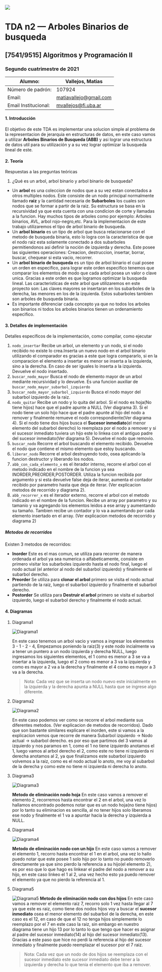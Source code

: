     
![](https://i.imgur.com/P0aqOMI.jpg)

# **TDA n2 — Arboles Binarios de busqueda** 

## [7541/9515] Algoritmos y Programación II


### Segundo cuatrimestre de 2021

|  Alumno: | Vallejos, Matias |
| ----------- | ----------- |
| Número de padrón: | 107924 |
| Email: | matiavallejo@gmail.com |
| Email Institucional: | mvallejos@fi.uba.ar|


#### 1. Introducción

El objetivo de este TDA es implementar una solucion simple al problema de la representacion de jerarquia en estructuras de datos, en este caso vamos a utilizar **Arboles Binarios de Busqueda (ABB)** y asi lograr una estructura de datos util para su utilización y a su vez lograr optimizar la busqueda lineal de este.

#### 2. Teoría

Respuestas a las preguntas teóricas

1. ¿Qué es un arbol, arbol binario y arbol binario de busqueda?
* Un **arbol** es una coleccion de nodos que a su vez estan conectados a otros multiples nodos. Este consiste de un nodo principal normalmente llamado **raiz**
y la cantidad necesaria de **Subarboles** los cuales son nodos que se formar a partir de la raiz. Su estructura se basa en la recursividad ya que esta cuenta con una condicion de corte y llamadas a la funcion. Hay muchos tipos de arboles
como por ejemplo: Arboles binarios, AVL, arbol rojo-negro,etc. Para la implementacion de este trabajo utilizaremos el tipo de arbol binario de busqueda.
* Un **arbol binario** es un tipo de arbol que busca relacionarse con el metodo de busqueda binaria, esto lo logra con la caracteristica de que el nodo raiz esta solamente conectado a dos subarboles permitiendonos asi definir la noción de izquierda y derecha. Este posee las siguientes operaciones: Creacion, destruccion, insertar, borrar, buscar, chequear si esta vacio, recorrer.
* Un **arbol binario de busqueda** es un tipo de arbol binario el cual posee un orden en especifico, para lograr este orden especifico tenemos que comparar los elementos de modo que cada arbol posea un valor o clave unica. Gracias a este orden es que logramos optimizar la busqueda lineal. Las caracteristicas de este arbol que utilizaremos en este proyecto son: Las claves mayores se insertaran en los subarboles de la derecha, las menores en los de la izquierda. Estos subarboles tambien son arboles de busqueda binaria. 
* Es importante diferenciar cada concepto ya que no todos los arboles son binarios ni todos los arboles binarios tienen un ordenamiento especifico.

#### 3. Detalles de implementación


Detalles específicos de la implementación, como compilar, como ejecutar


1. `nodo_insertar` Recibe un arbol, un elemento y un nodo, si el nodo recibido no existe lo crea.Inserta un nuevo nodo en el arbol binario utilizando el comparador es gracias a este que logra compararlo, si en la comparacion el elemento a insertar es menor se inserta a la izquierda, sino a la derecha. En caso de ser iguales lo inserta a la izquierda. Devuelve el nodo insertado.
2. `buscar_nodo_mayor` Busca el nodo de elemento mayor de un arbol mediante recursividad y lo devuelve. Es una funcion auxiliar de `buscar_nodo_mayor_subarbol_izquierdo`
3. `buscar_nodo_mayor_subarbol_izquierdo` Busca el nodo mayor del subarbol izquierdo de la raiz.
4. `nodo_quitar` Recibe un nodo y lo quita del arbol. Si el nodo es hoja(No tiene hijos) hace que el padre apunte a NULL (Ver diagrama 3). Si el nodo tiene un solo hijo hace que el padre apunte al hijo del nodo a remover y finalmente remueve el nodo correspondiente(Ver diagrama 4). Si el nodo tiene dos hijos busca el **Sucesor inmediato**(el menor elemento del subarbol derecho) lo reemplaza por el nodo a remover y si el sucesor inmediato tuviera un hijo este lo linkea con el antiguo padre del sucesor inmediato(Ver diagrama 5). Devuelve el nodo que removio.
5. `buscar_nodo` Recorre el arbol buscando el elemento recibido. Devuelve el nodo que contiene el mismo elemento que estoy buscando.
6. `liberar_nodo` Recorre el arbol destruyendo todo, osea aplicando la funcion destructor y liberando los nodos.
7. `abb_con_cada_elemento_x` es el iterador interno, recorre el arbol con el metodo indicado en el nombre de la funcion ya sea INORDER,PREORDER,POSTORDER. Utiliza la funcion recibida por argumento y si esta devuelve false deja de iterar, aumenta el contador recibido por parametro hasta que deja de iterar.
(Ver explicacion metodos de recorrido y diagrama 2).
8. `abb_recorrer_x` es el iterador externo, recorre el arbol con el metodo indicado en el nombre de la funcion. Recibe un array por parametro y su tamanio y va agregando los elementos leidos a ese array y aumentando su tamaño. Tambien recibe un contador y lo va a aumentando por cada elemento insertado en el array. (Ver explicacion metodos de recorrido y diagrama 2)

##### Metodos de recorridos
Existen 3 metodos de recorridos:
* **Inorder** Este es el mas comun, se utiliza para recorrer de manera ordenada el arbol ya sea numerica o alfabeticamente, consiste en primero visitar los subarboles izquierdo hasta el nodo final, luego el nodo actual (el anterior al nodo del subarbol izquierdo) y finalmente el subarbol derecho.
* **Preorder** Se utiliza para **clonar el arbol** primero se visita el nodo actual partiendo de la raiz, luego el subarbol izquierdo y finalmente el subarbol derecho.
* **Postorder** Se utiliza para **Destruir el arbol** primero se visita el subarbol izquierdo, luego el subarbol derecho y finalmente el nodo actual.

#### 4. Diagramas

1. Diagrama1

    ![Diagrama1](https://i.imgur.com/0L9PeOe.png "Insertar")

    En este caso tenemos un arbol vacio y vamos a ingresar los elementos 3 - 1 - 2 - 4, Empezamos poniendo la raiz(3) y este nodo incialmente va a tener un puntero a un nodo izquierda y derecha NULL, luego ingresamos los siguientes elementos, el 1 como es menor a 3 se va a insertar a la izquierda, luego el 2 como es menor a 3 va la izquierda y como es mayor a 2 va a la derecha y finalmente el 4 como es mayor a 3 va a la derecha. 
    >Nota: Cada vez que se inserta un nodo nuevo este inicialmente en la izquierda y la derecha apunta a NULL hasta que se ingrese algo diferente.


2. Diagrama2

   ![Diagrama2](https://i.imgur.com/4TkGBFy.png "Busqueda")

    En este caso podemos ver como se recorre el arbol mediante sus diferentes metodos. (Ver explicacion de metodos de recorridos). Dado que son bastante similares explicare el inorden, este si vamos a la explicacion vemos que recorre de manera Subarbol izquierdo -> Nodo actual -> subarbol derecho. es por eso que partimos del 3 vamos al izquierdo y nos paramos en 1, como el 1 no tiene izquierdo anotamos el 1, luego vamos al arbol derecho el 2, como este no tiene ni izquierda ni derecha anotamos al 2, ya que finalizamos este subarbol izquierdo volvemos a la raiz, como es el nodo actual lo anoto, me voy al subarbol de la derecha y como este no tiene ni izquierda ni derecha lo anoto.

3. Diagrama3

    ![Diagrama3](https://i.imgur.com/CXw0nsS.png "Eliminar hoja")

    **Metodo de eliminación nodo hoja**
    En este caso vamos a remover el elemento 2, recorremos hasta encontrar el 2 en el arbol, una vez lo hallamos encontrado podemos notar que es un nodo hoja(no tiene hijos) por lo tanto su eliminacion es sencilla, al no tener hijos solo liberamos ese nodo y finalmente el 1 va a apuntar hacia la derecha y izquierda a NULL.

4. Diagrama4

    ![Diagrama4](https://i.imgur.com/VwJkFyG.png "Eliminar 1 hijo")

    **Metodo de eliminación nodo con un hijo**
    En este caso vamos a remover el elemento 1, recorro hasta encontrar el 1 en el arbol, una vez lo hallo puedo notar que este posee 1 solo hijo por lo tanto no puedo removerlo directamente ya que sino pierdo la referencia a su hijo(el elemento 2), es por eso que lo que hago es linkear el padre del nodo a remover a su hijo, en este caso linkeo el 1 al 2, una vez hecho esto ya puedo remover el elemento ya que no pierdo la referencia al 1.

5. Diagrama5

    ![Diagrama5](https://i.imgur.com/SrCdoCU.png "Eliminar 2 hijos")
    **Metodo de eliminación nodo con dos hijos**
    En este caso vamos a remover el elemento raiz 7, recorro solo 1 vez hasta llegar al 7 ya que este es raiz, como tiene dos nodos hijos voy a buscar el **sucesor inmediato** osea el menor elemento del subarbol de la derecha, en este caso es el 12, en caso de que el 12 no tenga hijos simplemente lo reemplazo por el 7 en este caso la raiz, sin embargo en nuestro diagrama tiene un hijo 13 por lo tanto lo que tengo que hacer es asignar al padre del sucesor inmediato(14) al hijo del sucesor inmediato(13). Gracias a este paso que hice no perdi la referencia al hijo del sucesor inmediato y finalmente puedo reemplazar el sucesor por el 7 raiz.
    >Nota: Cada vez que un nodo de dos hijos se reemplaza con el sucesor inmediato este sucesor inmediato debe tener a la izquierda y derecha lo que tenia el elemento que iba a remover.